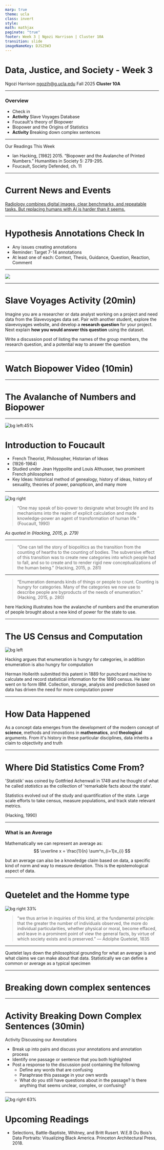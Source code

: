```yaml
---
marp: true
theme: ucla
class: invert
style:
math: mathjax
paginate: "true"
footer: Week 3 | Ngozi Harrison | Cluster 10A
transition: slide
imageNameKey: DJS25W3
---
```

# Data, Justice, and Society - Week 3

Ngozi Harrison
ngozih@g.ucla.edu
Fall 2025
**Cluster 10A**  


---
### Overview
- Check in
- **Activity** Slave Voyages Database
- Foucault's theory of Biopower
- Biopower and the Origins of Statistics
- **Activity** Breaking down complex sentences

---
Our Readings This Week
- Ian Hacking, [1982] 2015. “Biopower and the Avalanche of Printed Numbers.” Humanities in Society 5: 279-295.
- Foucault, Society Defended, ch. 11
---
# Current News and Events
[Radiology combines digital images, clear benchmarks, and repeatable tasks. But replacing humans with AI is harder than it seems.](https://worksinprogress.co/issue/the-algorithm-will-see-you-now/)


---
# Hypothesis Annotations Check In
- Any issues creating annotations
- Reminder: Target 7-14 annotations
- At least one of each: Context, Thesis, Guidance, Question, Reaction, Comment



---

![](images/Pasted%20image%2020241014114540.png)

---
# Slave Voyages Activity (20min)

Imagine you are a researcher or data analyst working on a project and need data from the Slavevoyages data set. Pair with another student, explore the slavevoyages website, and develop a **research question** for your project. Next explain **how you would answer this question** using the dataset.

Write a discussion post of listing the names of the group members, the research question, and a potential way to answer the question


---
# Watch Biopower Video (10min)

---

# The Avalanche of Numbers and Biopower

---


![bg left:45%](images/DJS25W2-1.png)

# Introduction to Foucault
- French Theorist, Philosopher, Historian of Ideas
- (1926-1984)
- Studied under Jean Hyppolite and Louis Althusser, two prominent French philosophers
- Key Ideas: historical method of genealogy, history of ideas, history of sexuality, theories of power, panopticon, and many more


---
![bg right](images/Pasted%20image%2020241021113829.png)
> “One may speak of bio-power to designate what brought life and its mechanisms into the realm of explicit calculation and made knowledge-power an agent of transformation of human life.” (Foucault, 1990) 

*As quoted in (Hacking, 2015, p. 279)*

---
> “One can tell the story of biopolitics as the transition from the counting of hearths to the counting of bodies. The subversive effect of this transition was to create new categories into which people had to fall, and so to create and to render rigid new conceptualizations of the human being.” (Hacking, 2015, p. 281)


---

> “Enumeration demands kinds of things or people to count. Counting is hungry for categories. Many of the categories we now use to describe people are byproducts of the needs of enumeration.” (Hacking, 2015, p. 280)



here Hacking illustrates how the avalanche of numbers and the enumeration of people brought about a new kind of power for the state to use. 


---
# The US Census and Computation
![bg left](images/Pasted%20image%2020241021112140.png)

Hacking argues that enumeration is hungry for categories, in addition enumeration is also hungry for computation

Herman Hollerith submitted this patent in 1889 for punchcard machine to calculate and record statistical information for the 1890 census. He later went on to form IBM. Collection, storage,  analysis and prediction based on data has driven the need for more computation power

---

# How Data Happened

As a concept data emerges from the development of the modern concept of **science**, methods and innovations in **mathematics**, and **theological** arguments. From it's history in these particular disciplines, data inherits a claim to objectivity and truth


---
# Where Did Statistics Come From?


 'Statistik' was coined by Gottfried Achenwall in 1749 and he thought of what he called *statistics* as the collection of 'remarkable facts about the state'.

Statistics evolved out of the study and quantification of the state. Large scale efforts to take census, measure populations, and track state relevant metrics.


<!--printing press, publishing of statistics, sometimes was a private enterprise sometimes was state sponsored, statistics is one way of reading numbers-->
(Hacking, 1990)

---
### What is an Average

Mathematically we can represent an average as: 
$$
\overline x =  \frac{1}{n} \sum^n_{i=1}x_{i}
$$

but an average can also be a knowledge claim based on data, a specific kind of norm and way to measure deviation. This is the epistemological aspect of data.

---
# Quetelet and the Homme type

![bg right 33%](images/DJS25W3-1.png)

> “we thus arrive in inquiries of this kind, at the fundamental principle: that the greater the number of individuals observed, the more do individual particularities, whether physical or moral, become effaced, and leave in a prominent point of view the general facts, by virtue of which society exists and is preserved.”
— Adolphe Quetelet, 1835
---

Quetelet lays down the philosophical grounding for what an average is and what claims we can make about that data. Statistically we can define a common or average as a typical specimen


---
# Breaking down complex sentences

---
# Activity Breaking Down Complex Sentences (30min)
Activity Discussing our Annotations
- Break up into pairs and discuss your annotations and annotation process
- Identify one passage or sentence that you both highlighted
- Post a response to the discussion post containing the following
	- Define any words that are confusing 
	- Paraphrase this passage in your own words
	- What do you still have questions about in the passage? Is there anything that seems unclear, complex, or confusing?

---
![bg right 63%](images/DJS25W3.png)
# Upcoming Readings
- Selections, Battle-Baptiste, Whitney, and Britt Rusert. W.E.B Du Bois’s Data Portraits: Visualizing Black America. Princeton Architectural Press, 2018.